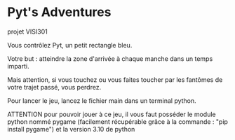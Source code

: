 # Pyt's Adventures
projet VISI301

Vous contrôlez Pyt, un petit rectangle bleu.

Votre but : atteindre la zone d'arrivée à chaque manche dans un temps imparti.

Mais attention, si vous touchez ou vous faites toucher par les fantômes de votre trajet passé, vous perdrez.

Pour lancer le jeu, lancez le fichier main dans un terminal python.

ATTENTION pour pouvoir jouer à ce jeu, il vous faut posséder le module python nommé pygame (facilement récupérable grâce à la commande : "pip install pygame") et la version 3.10 de python